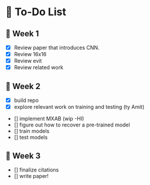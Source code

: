 # 📝 To-Do List

## 📅 Week 1

- [x] Review paper that introduces CNN.
- [x] Review 16x16
- [x] Review evit
- [x] Review related work

## 📅 Week 2

- [x] build repo
- [x] explore relevant work on training and testing (ty Amit)
- [] implement MXAB (wip -HI)
- [] figure out how to recover a pre-trained model 
- [] train models
- [] test models

## 📅 Week 3

- [] finalize citations
- [] write paper!
